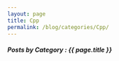 ```yaml
---
layout: page
title: Cpp
permalink: /blog/categories/Cpp/
---
```


<h5> Posts by Category : {{ page.title }} </h5>

<div class="card">

</div>
